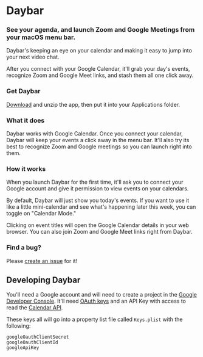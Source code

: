# Daybar

### See your agenda, and launch Zoom and Google Meetings from your macOS menu bar.

Daybar's keeping an eye on your calendar and making it easy to jump into your next video chat.

After you connect with your Google Calendar, it'll grab your day's events, recognize Zoom and Google Meet links, and stash them all one click away.

### Get Daybar

[Download](https://github.com/stakes/Daybar/releases/download/1.0-alpha/Daybar.zip) and unzip the app, then put it into your Applications folder.

### What it does

Daybar works with Google Calendar. Once you connect your calendar, Daybar will keep your events a click away in the menu bar. It'll also try its best to recognize Zoom and Google meetings so you can launch right into them.

### How it works

When you launch Daybar for the first time, it'll ask you to connect your Google account and give it permission to view events on your calendars.

By default, Daybar will just show you today's events. If you want to use it like a little mini-calendar and see what's happening later this week, you can toggle on "Calendar Mode."

Clicking on event titles will open the Google Calendar details in your web browser. You can also join Zoom and Google Meet links right from Daybar.

### Find a bug?

Please [create an issue](https://github.com/stakes/Daybar/issues) for it!

## Developing Daybar

You'll need a Google account and will need to create a project in the [Google Developer Console](https://console.cloud.google.com/). It'll need [OAuth keys](https://developers.google.com/identity/protocols/oauth2) and an API Key with access to read the [Calendar API](https://developers.google.com/calendar). 

These keys all will go into a property list file called `Keys.plist` with the following:

```
googleOauthClientSecret
googleOauthClientId
googleApiKey
```
